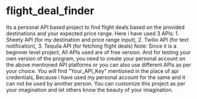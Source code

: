 # flight_deal_finder
Its a personal API based project to find flight deals based on the provided destinations and your expected price range.
Here i have used 3 APIs: 1. Sheety API (for my destination and price range input), 2. Twilio API (for text notification), 3. Tequila API (for fetching flight deals)
Note: Since it is a beginner level project, All APIs used are of free version. And for testing your own version of the program, you need to create your personal account on the above mentioned API platforms or you can also use different APIs as per your choice.
You will find "Your_API_Key" mentioned in the place of api credentials, Because i have used my personal account for the same and it can not be used by another person.
You can customize this project as per your imagination and let others know the beauty of your imagination.
